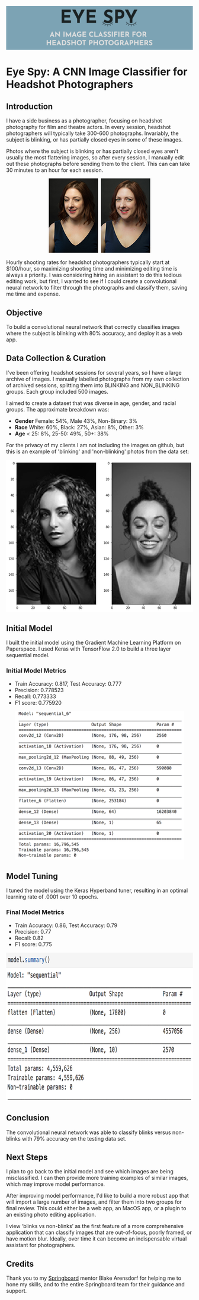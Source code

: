 ![Header Image](https://github.com/lanapalmer/EyeSpy_ImageClassifier/blob/master/images/EyeSpy-GitHubHeader.png)

# Eye Spy: A CNN Image Classifier for Headshot Photographers #

## Introduction ##

I have a side business as a photographer, focusing on headshot photography for film and theatre actors. In every session, headshot photographers will typically take 300-600 photographs. Invariably, the subject is blinking, or has partially closed eyes in some of these images.

Photos where the subject is blinking or has partially closed eyes aren't usually the most flattering images, so after every session, I manually edit out these photographs before sending them to the client. This can can take 30 minutes to an hour for each session.

<p align="center">
<img src='https://github.com/lanapalmer/EyeSpy_ImageClassifier/blob/master/images/web-example-image.png'>
  </p>

Hourly shooting rates for headshot photographers typically start at $100/hour, so maximizing shooting time and minimizing editing time is always a priority.
I was considering hiring an assistant to do this tedious editing work, but first, I wanted to see if I could create a convolutional neural network to filter through the photographs and classify them, saving me time and expense.

## Objective ##
To build a convolutional neural network that correctly classifies images where the subject is blinking with 80% accuracy, and deploy it as a web app.

## Data Collection & Curation ## 

I've been offering headshot sessions for several years, so I have a large archive of images. I manually labelled photographs from my own collection of archived sessions, splitting them into BLINKING and NON_BLINKING groups. Each group included 500 images.

I aimed to create a dataset that was diverse in age, gender, and racial groups. The approximate breakdown was:

* **Gender** Female: 54%, Male 43%, Non-Binary: 3%
* **Race** White: 60%, Black: 27%, Asian: 8%, Other: 3%
* **Age** < 25: 8%, 25-50: 49%, 50+: 38%

For the privacy of my clients I am not including the images on github, but this is an example of 'blinking' and 'non-blinking' photos from the data set:
<p align="center">
<img src='https://github.com/lanapalmer/EyeSpy_ImageClassifier/blob/master/images/Blinks-NonBlinks-Ex.png'>
  </p>
  
## Initial Model ##

I built the initial model using the Gradient Machine Learning Platform on Paperspace. I used  Keras with TensorFlow 2.0 to build a three layer sequential model.

### Initial Model Metrics ###
* Train Accuracy: 0.817, Test Accuracy: 0.777
* Precision: 0.778523
* Recall: 0.773333
* F1 score: 0.775920

<p align="center">
<img src='https://github.com/lanapalmer/EyeSpy_ImageClassifier/blob/master/images/EyeSpy-InitialModel.png'  height="400">
</p>

  
## Model Tuning ##

I tuned the model using the Keras Hyperband tuner, resulting in an optimal learning rate of .0001 over 10 epochs.

### Final Model Metrics ###
* Train Accuracy: 0.86, Test Accuracy: 0.79 
* Precision: 0.77
* Recall: 0.82
* F1 score: 0.775

<p align="center">
<img src='https://github.com/lanapalmer/EyeSpy_ImageClassifier/blob/master/images/EyeSpy-FinalModel.png'  height="400">
</p>


## Conclusion ##

The convolutional neural network was able to classify blinks versus non-blinks with 79% accuracy on the testing data set.

## Next Steps ##

I plan to go back to the initial model and see which images are being misclassified. I can then provide more training examples of similar images, which may improve model performance.

After improving model performance, I'd like to build a more robust app that will import a large number of images, and filter them into two groups for final review. This could either be a web app, an MacOS app, or a plugin to an existing photo editing application.

I view ‘blinks vs non-blinks’ as the first feature of a more comprehensive application that can classify images that are out-of-focus, poorly framed, or have motion blur. Ideally, over time it can become an indispensable virtual assistant for photographers.

## Credits ##

Thank you to my <a href='https://www.springboard.com/'>Springboard</a> mentor Blake Arensdorf for helping me to hone my skills, and to the entire Springboard team for their guidance and support.

